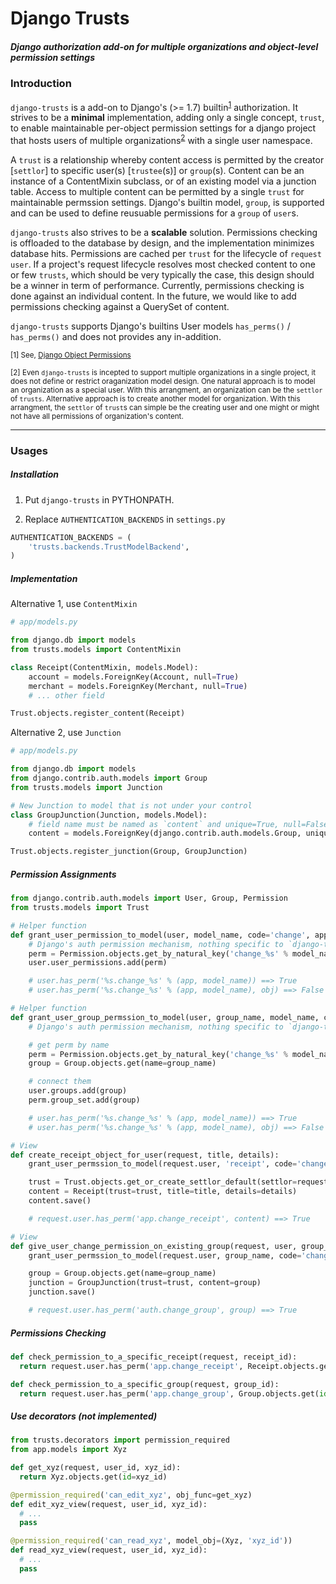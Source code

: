 # Django Trusts

##### Django authorization add-on for multiple organizations and object-level permission settings

### Introduction
`django-trusts` is a add-on to Django's (>= 1.7) builtin<sup>[1](#footnote1)</sup> authorization. It strives to be a **minimal** implementation, adding only a single concept, `trust`, to enable maintainable per-object permission settings for a django project that hosts users of multiple organizations<sup>[2](#footnote2)</sup> with a single user namespace.

A `trust` is a relationship whereby content access is permitted by the creator [`settlor`] to specific user(s) [`trustee`(s)] or `group`(s). Content can be an instance of a ContentMixin subclass, or of an existing model via a junction table. Access to multiple content can be permitted by a single `trust` for maintainable permssion settings. Django's builtin model, `group`, is supported and can be used to define reusuable permissions for a `group` of `user`s.

`django-trusts` also strives to be a **scalable** solution. Permissions checking is offloaded to the database by design, and the implementation minimizes database hits. Permissions are cached per `trust` for the lifecycle of `request user`. If a project's request lifecycle resolves most checked content to one or few `trusts`, which should be very typically the case, this design should be a winner in term of performance. Currently, permissions checking is done against an individual content. In the future, we would like to add permissions checking against a QuerySet of content.

`django-trusts` supports Django's builtins User models `has_perms()` / `has_perms()` and does not provides any in-addition.


<sup id="footnote1">[1] See, [Django Object Permissions](https://github.com/djangoadvent/djangoadvent-articles/blob/master/1.2/06_object-permissions.rst)</sup>

<sup id="footnote2">[2] Even `django-trusts` is incepted to support multiple organizations in a single project, it does not define or restrict oraganization model design. One natural approach is to model an organization as a special user. With this arrangment, an organization can be the `settlor` of `trusts`. Alternative approach is to create another model for organization. With this arrangment, the `settlor` of `trust`s can simple be the creating user and one might or might not have all permissions of organization's content.</sup>

---

### Usages

#####  Installation
1. Put `django-trusts` in PYTHONPATH.

2. Replace `AUTHENTICATION_BACKENDS` in `settings.py`

```python
AUTHENTICATION_BACKENDS = (
    'trusts.backends.TrustModelBackend',
)
```

#####  Implementation

Alternative 1, use `ContentMixin`

```python
# app/models.py

from django.db import models
from trusts.models import ContentMixin

class Receipt(ContentMixin, models.Model):
    account = models.ForeignKey(Account, null=True)
    merchant = models.ForeignKey(Merchant, null=True)
    # ... other field

Trust.objects.register_content(Receipt)
```


Alternative 2, use `Junction`

```python
# app/models.py

from django.db import models
from django.contrib.auth.models import Group
from trusts.models import Junction

# New Junction to model that is not under your control
class GroupJunction(Junction, models.Model):
    # field name must be named as `content` and unique=True, null=False, blank=False
    content = models.ForeignKey(django.contrib.auth.models.Group, unique=True, null=False, blank=False)

Trust.objects.register_junction(Group, GroupJunction)
```

##### Permission Assignments

```python
from django.contrib.auth.models import User, Group, Permission
from trusts.models import Trust

# Helper function
def grant_user_permission_to_model(user, model_name, code='change', app='app'):
    # Django's auth permission mechanism, nothing specific to `django-trust`
    perm = Permission.objects.get_by_natural_key('change_%s' % model_name, app, model_name)
    user.user_permissions.add(perm)

    # user.has_perm('%s.change_%s' % (app, model_name)) ==> True
    # user.has_perm('%s.change_%s' % (app, model_name), obj) ==> False

# Helper function
def grant_user_group_permssion_to_model(user, group_name, model_name, code='change', app='app'):
    # Django's auth permission mechanism, nothing specific to `django-trust`

    # get perm by name
    perm = Permission.objects.get_by_natural_key('change_%s' % model_name, app, model_name)
    group = Group.objects.get(name=group_name)

    # connect them
    user.groups.add(group)
    perm.group_set.add(group)

    # user.has_perm('%s.change_%s' % (app, model_name)) ==> True
    # user.has_perm('%s.change_%s' % (app, model_name), obj) ==> False

# View
def create_receipt_object_for_user(request, title, details):
    grant_user_permssion_to_model(request.user, 'receipt', code='change')

    trust = Trust.objects.get_or_create_settlor_default(settlor=request.user)
    content = Receipt(trust=trust, title=title, details=details)
    content.save()

    # request.user.has_perm('app.change_receipt', content) ==> True

# View
def give_user_change_permission_on_existing_group(request, user, group_name):
    grant_user_permssion_to_model(request.user, group_name, code='change', app='auth')

    group = Group.objects.get(name=group_name)
    junction = GroupJunction(trust=trust, content=group)
    junction.save()

    # request.user.has_perm('auth.change_group', group) ==> True
```

##### Permissions Checking

```python
def check_permission_to_a_specific_receipt(request, receipt_id):
  return request.user.has_perm('app.change_receipt', Receipt.objects.get(id=receipt_id))

def check_permission_to_a_specific_group(request, group_id):
  return request.user.has_perm('app.change_group', Group.objects.get(id=group_id))
```

##### Use decorators (not implemented)

```python
from trusts.decorators import permission_required
from app.models import Xyz

def get_xyz(request, user_id, xyz_id):
  return Xyz.objects.get(id=xyz_id)

@permission_required('can_edit_xyz', obj_func=get_xyz)
def edit_xyz_view(request, user_id, xyz_id):
  # ...
  pass

@permission_required('can_read_xyz', model_obj=(Xyz, 'xyz_id'))
def read_xyz_view(request, user_id, xyz_id):
  # ...
  pass
```
